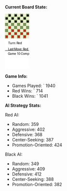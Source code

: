 
**Current Board State:**  
<!-- START_GIF -->
![Checkers Game](./checkers_game.gif)
<!-- END_GIF -->

**Game Info:**  
- Games Played: `<!-- GAMES_PLAYED --> 1940
- Red Wins: `<!-- RED_WINS --> 714
- Black Wins: `<!-- BLACK_WINS --> 1041

<!-- AI_STATS -->
**AI Strategy Stats:**

Red AI:
- Random: 359
- Aggressive: 402
- Defensive: 368
- Center-Seeking: 387
- Promotion-Oriented: 424

Black AI:
- Random: 349
- Aggressive: 409
- Defensive: 412
- Center-Seeking: 388
- Promotion-Oriented: 382
